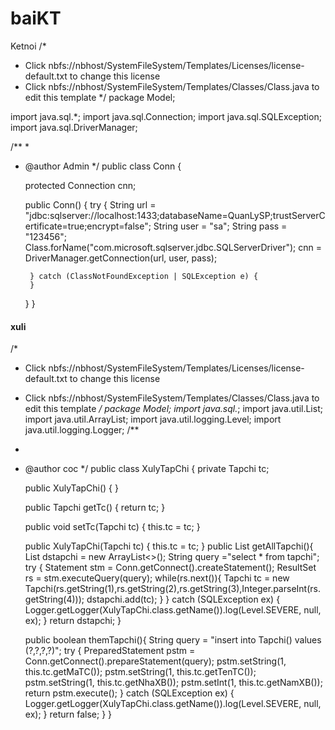 # baiKT

Ketnoi
/*
 * Click nbfs://nbhost/SystemFileSystem/Templates/Licenses/license-default.txt to change this license
 * Click nbfs://nbhost/SystemFileSystem/Templates/Classes/Class.java to edit this template
 */
package Model;

import java.sql.*;
import java.sql.Connection;
import java.sql.SQLException;
import java.sql.DriverManager;

/**
 *
 * @author Admin
 */
public class Conn {

    protected Connection cnn;

    public Conn() {
        try {
            String url = "jdbc:sqlserver://localhost:1433;databaseName=QuanLySP;trustServerCertificate=true;encrypt=false";
            String user = "sa";
            String pass = "123456";
            Class.forName("com.microsoft.sqlserver.jdbc.SQLServerDriver");
            cnn = DriverManager.getConnection(url, user, pass);

        } catch (ClassNotFoundException | SQLException e) {
        }
    }
}

#### xuli
/*
 * Click nbfs://nbhost/SystemFileSystem/Templates/Licenses/license-default.txt to change this license
 * Click nbfs://nbhost/SystemFileSystem/Templates/Classes/Class.java to edit this template
 */
package Model;
import java.sql.*;
import java.util.List;
import java.util.ArrayList;
import java.util.logging.Level;
import java.util.logging.Logger;
/**
 *
 * @author coc
 */
public class XulyTapChi {
    private Tapchi tc;

    public XulyTapChi() {
    }

    public Tapchi getTc() {
        return tc;
    }

    public void setTc(Tapchi tc) {
        this.tc = tc;
    }

    public XulyTapChi(Tapchi tc) {
        this.tc = tc;
    }
    public List<Tapchi> getAllTapchi(){
        List<Tapchi> dstapchi = new ArrayList<>();
        String query ="select * from tapchi";
        try {
            Statement stm = Conn.getConnect().createStatement();
            ResultSet rs = stm.executeQuery(query);
            while(rs.next()){
                Tapchi tc = new Tapchi(rs.getString(1),rs.getString(2),rs.getString(3),Integer.parseInt(rs.getString(4)));
                dstapchi.add(tc);
            }
        } catch (SQLException ex) {
            Logger.getLogger(XulyTapChi.class.getName()).log(Level.SEVERE, null, ex);
        }
        return dstapchi;
    }
    
    public boolean themTapchi(){
        String query = "insert into Tapchi() values (?,?,?,?)";
        try {
            PreparedStatement pstm = Conn.getConnect().prepareStatement(query);
            pstm.setString(1, this.tc.getMaTC());
            pstm.setString(1, this.tc.getTenTC());
            pstm.setString(1, this.tc.getNhaXB());
            pstm.setInt(1, this.tc.getNamXB());
            return pstm.execute();
        } catch (SQLException ex) {
            Logger.getLogger(XulyTapChi.class.getName()).log(Level.SEVERE, null, ex);
        }
        return false;
    }
}
